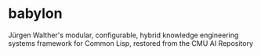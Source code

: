# babylon
Jürgen Walther's modular, configurable, hybrid knowledge engineering systems framework for Common Lisp, restored from the CMU AI Repository
